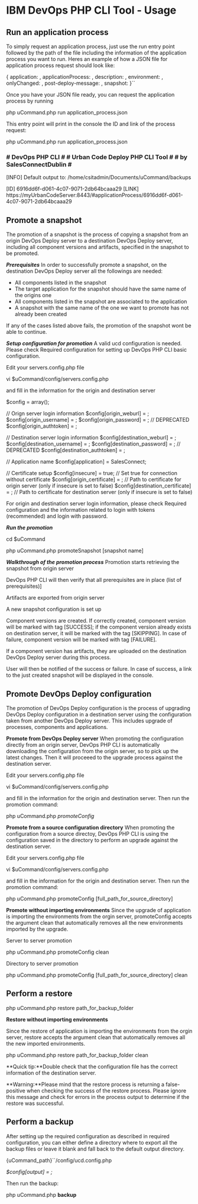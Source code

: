 
# IBM DevOps PHP CLI Tool - Usage


## Run an application process




To simply request an application process, just use the run entry point followed by the path of the file including the information of the application process you want to run. Heres an example of how a JSON file for application process request should look like:

{ application: , applicationProcess: , description: , environment: , onlyChanged: , post-deploy-message: , snapshot: }``

Once you have your JSON file ready, you can request the application process by running

php uCommand.php run application\_process.json

This entry point will print in the console the ID and link of the process request:

php uCommand.php run application\_process.json

### # DevOps PHP CLI # # Urban Code Deploy PHP CLI Tool # # by SalesConnectDublin # ##################################

[INFO] Default output to: /home/csitadmin/Documents/uCommand/backups

[ID] 6916dd6f-d061-4c07-9071-2db64bcaaa29 [LINK] https://myUrbanCodeServer:8443/#applicationProcess/6916dd6f-d061-4c07-9071-2db64bcaaa29


## Promote a snapshot




The promotion of a snapshot is the process of copying a snapshot from an origin DevOps Deploy server to a destination DevOps Deploy server, including all component versions and artifacts, specified in the snapshot to be promoted.

***Prerequisites*** In order to successfully promote a snapshot, on the destination DevOps Deploy server all the followings are needed:

* All components listed in the snapshot
* The target application for the snapshot should have the same name of the origins one
* All components listed in the snapshot are associated to the application
* A snapshot with the same name of the one we want to promote has not already been created

If any of the cases listed above fails, the promotion of the snapshot wont be able to continue.

***Setup configuration for promotion*** A valid ucd configuration is needed. Please check Required configuration for setting up DevOps PHP CLI basic configuration.

Edit your servers.config.php file

vi $uCommand/config/servers.config.php

and fill in the information for the origin and destination server

$config = array();

// Orign server login information $config[origin\_weburl] = ; $config[origin\_username] = ; $config[origin\_password] = ; // DEPRECATED $config[origin\_authtoken] = ;

// Destination server login information $config[destination\_weburl] = ; $config[destination\_username] = ; $config[destination\_password] = ; // DEPRECATED $config[destination\_authtoken] = ;

// Application name $config[application] = SalesConnect;

// Certificate setup $config[insecure] = true; // Set true for connection without certificate $config[origin\_certificate] = ; // Path to certificate for origin server (only if insecure is set to false) $config[destination\_certificate] = ; // Path to certificate for destination server (only if insecure is set to false)

For origin and destination server login information, please check Required configuration and the information related to login with tokens (recommended) and login with password.

***Run the promotion***

cd $uCommand

php uCommand.php promoteSnapshot [snapshot name]

***Walkthrough of the promotion process*** Promotion starts retrieving the snapshot from origin server

DevOps PHP CLI will then verify that all prerequisites are in place (list of prerequisites)]

Artifacts are exported from origin server

A new snapshot configuration is set up

Component versions are created. If correctly created, component version will be marked with tag [SUCCESS]; if the component version already exists on destination server, it will be marked with the tag [SKIPPING]. In case of failure, component version will be marked with tag [FAILURE].

If a component version has artifacts, they are uploaded on the destination DevOps Deploy server during this process.

User will then be notified of the success or failure. In case of success, a link to the just created snapshot will be displayed in the console.


## Promote DevOps Deploy configuration




The promotion of DevOps Deploy configuration is the process of upgrading DevOps Deploy configuration in a destination server using the configuration taken from another DevOps Deploy server. This includes upgrade of processes, components and applications.

**Promote from DevOps Deploy server** When promoting the configuration directly from an origin server, DevOps PHP CLI is automatically downloading the configuration from the origin server, so to pick up the latest changes. Then it will proceeed to the upgrade process against the destination server.

Edit your servers.config.php file

vi $uCommand/config/servers.config.php

and fill in the information for the origin and destination server. Then run the promotion command:

php uCommand.php *promoteConfig*

**Promote from a source configuration directory** When promoting the configuration from a source directoy, DevOps PHP CLI is using the configuration saved in the directory to perform an upgrade against the destination server.

Edit your servers.config.php file

vi $uCommand/config/servers.config.php

and fill in the information for the origin and destination server. Then run the promotion command:

php uCommand.php promoteConfig [full\_path\_for\_source\_directory]

**Promote without importing environments** Since the upgrade of application is importing the environments from the orgin server, promoteConfig accepts the argument clean that automatically removes all the new environments imported by the upgrade.

Server to server promotion

php uCommand.php promoteConfig clean

Directory to server promotion

php uCommand.php promoteConfig [full\_path\_for\_source\_directory] clean


## Perform a restore




php uCommand.php restore path\_for\_backup\_folder

**Restore without importing environments**

Since the restore of application is importing the environments from the orgin server, restore accepts the argument clean that automatically removes all the new imported environments.

php uCommand.php restore path\_for\_backup\_folder clean

**Quick tip:**Double check that the configuration file has the correct information of the destination server.

**Warning:**Please mind that the restore process is returning a false-positive when checking the success of the restore process. Please ignore this message and check for errors in the process output to determine if the restore was successful.


## Perform a backup




After setting up the required configuration as described in required configuration, you can either define a directory where to export all the backup files or leave it blank and fall back to the default output directory.

{uCommand\_path}``/config/ucd.config.php

*$config[output] =* *;*

Then run the backup:

php uCommand.php **backup**

